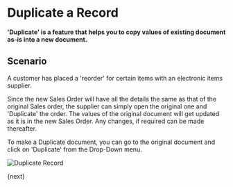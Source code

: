 <!-- add-breadcrumbs -->
# Duplicate a Record

**'Duplicate' is a feature that helps you to copy values of existing document as-is into a new document.**

## Scenario

A customer has placed a 'reorder' for certain items with an electronic items supplier.

Since the new Sales Order will have all the details the same as that of the original Sales order, the supplier can simply open the original one and 'Duplicate' the order. The values of the original document will get updated as it is in the new Sales Order. Any changes, if required can be made thereafter.

To make a Duplicate document, you can go to the original document and click on 'Duplicate' from the Drop-Down menu.

![Duplicate Record](/docs/assets/img/using-erpnext/using-duplicate-record-1.gif)

{next}

<!-- markdown -->